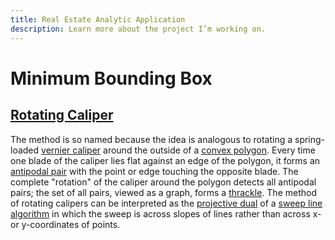 ```yaml
---
title: Real Estate Analytic Application
description: Learn more about the project I’m working on.
---
```

# Minimum Bounding Box

## [Rotating Caliper](https://en.wikipedia.org/wiki/Rotating_calipers)

The method is so named because the idea is analogous to rotating a spring-loaded [vernier caliper](https://en.wikipedia.org/wiki/Vernier_caliper) around the outside of a [convex polygon](https://en.wikipedia.org/wiki/Convex_polygon). Every time one blade of the caliper lies flat against an edge of the polygon, it forms an [antipodal pair](https://en.wikipedia.org/wiki/Antipodal_point) with the point or edge touching the opposite blade. The complete "rotation" of the caliper around the polygon detects all antipodal pairs; the set of all pairs, viewed as a graph, forms a [thrackle](https://en.wikipedia.org/wiki/Thrackle). The method of rotating calipers can be interpreted as the [projective dual](<https://en.wikipedia.org/wiki/Duality_(projective_geometry)>) of a [sweep line algorithm](https://en.wikipedia.org/wiki/Sweep_line_algorithm) in which the sweep is across slopes of lines rather than across x- or y-coordinates of points.

